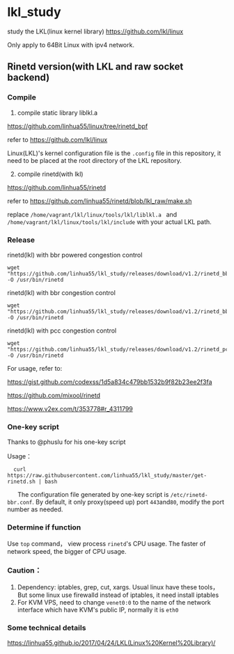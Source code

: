 # lkl_study
study the LKL(linux kernel library)   https://github.com/lkl/linux

Only apply to 64Bit Linux with ipv4 network.

## Rinetd version(with LKL and raw socket backend)
### Compile

1. compile static library liblkl.a

https://github.com/linhua55/linux/tree/rinetd_bpf

refer to https://github.com/lkl/linux

Linux(LKL)'s kernel configuration file is the `.config` file in this repository, it need to be placed at the root directory of the LKL repository.

2. compile rinetd(with lkl)

https://github.com/linhua55/rinetd

refer to https://github.com/linhua55/rinetd/blob/lkl_raw/make.sh

replace `/home/vagrant/lkl/linux/tools/lkl/liblkl.a ` and `/home/vagrant/lkl/linux/tools/lkl/include` with your actual LKL path.


### Release

rinetd(lkl) with bbr powered congestion control

    wget "https://github.com/linhua55/lkl_study/releases/download/v1.2/rinetd_bbr_powered" -O /usr/bin/rinetd

rinetd(lkl) with bbr congestion control

    wget "https://github.com/linhua55/lkl_study/releases/download/v1.2/rinetd_bbr" -O /usr/bin/rinetd

rinetd(lkl) with pcc congestion control

    wget "https://github.com/linhua55/lkl_study/releases/download/v1.2/rinetd_pcc" -O /usr/bin/rinetd

For usage, refer to:

https://gist.github.com/codexss/1d5a834c479bb1532b9f82b23ee2f3fa

https://github.com/mixool/rinetd

https://www.v2ex.com/t/353778#r_4311799

### One-key script

Thanks to @phuslu for his one-key script

Usage：

      curl https://raw.githubusercontent.com/linhua55/lkl_study/master/get-rinetd.sh | bash
      
The configuration file generated by one-key script is `/etc/rinetd-bbr.conf`. By default, it only proxy(speed up) port `443`and`80`, modify the port number as needed.

### Determine if function

Use `top` command， view process `rinetd`'s  CPU usage. The faster of network speed, the bigger of CPU usage.

### Caution：

1. Dependency: iptables, grep, cut, xargs. Usual linux have these tools，But some linux use firewalld instead of iptables, it need install iptables
2. For KVM VPS, need to change `venet0:0` to the name of the network interface which have KVM's public IP, normally it is `eth0`

### Some technical details
https://linhua55.github.io/2017/04/24/LKL(Linux%20Kernel%20Library)/
